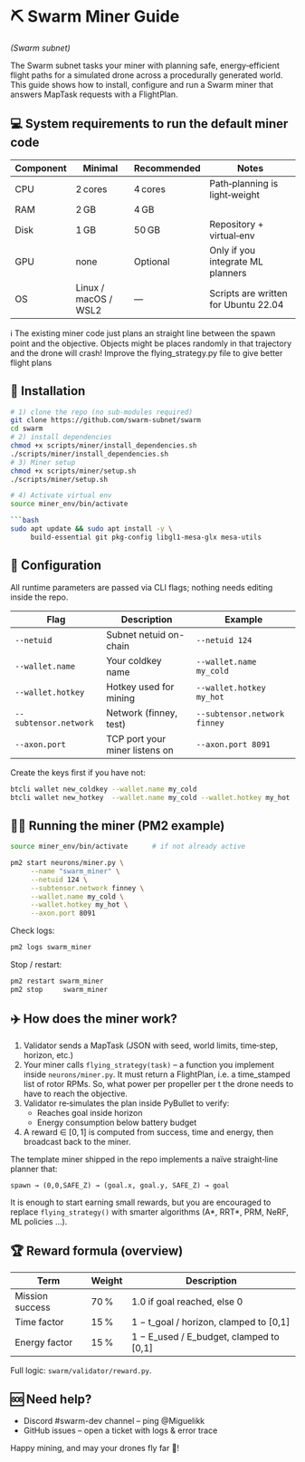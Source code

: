 # ⛏️ Swarm Miner Guide
*(Swarm subnet)*

The Swarm subnet tasks your miner with planning safe, energy‑efficient flight paths for a simulated drone across a procedurally generated world. 
This guide shows how to install, configure and run a Swarm miner that answers MapTask requests with a FlightPlan.

## 💻 System requirements to run the default miner code

| Component | Minimal | Recommended | Notes                                         |
|-----------|---------|-------------|-----------------------------------------------|
| CPU       | 2 cores  | 4 cores      | Path‑planning is light‑weight                 |
| RAM       | 2 GB     | 4 GB         |                                               |
| Disk      | 1 GB     | 50 GB         | Repository + virtual‑env                      |
| GPU       | none     | Optional     | Only if you integrate ML planners             |
| OS        | Linux / macOS / WSL2 | —           | Scripts are written for Ubuntu 22.04          |

ℹ️ The existing miner code just plans an straight line between the spawn point and the objective. Objects might be places randomly in that trajectory and the drone will crash! Improve the flying_strategy.py file to give better flight plans

## 🚀 Installation

```bash
# 1) clone the repo (no sub‑modules required)
git clone https://github.com/swarm-subnet/swarm
cd swarm
# 2) install dependencies
chmod +x scripts/miner/install_dependencies.sh
./scripts/miner/install_dependencies.sh
# 3) Miner setup
chmod +x scripts/miner/setup.sh
./scripts/miner/setup.sh

# 4) Activate virtual env
source miner_env/bin/activate

```bash
sudo apt update && sudo apt install -y \
     build-essential git pkg-config libgl1-mesa-glx mesa-utils
```

## 🔧 Configuration

All runtime parameters are passed via CLI flags; nothing needs editing inside the repo.

| Flag                   | Description                     | Example                   |
|------------------------|---------------------------------|---------------------------|
| `--netuid`             | Subnet netuid on-chain          | `--netuid 124`            |
| `--wallet.name`        | Your coldkey name               | `--wallet.name my_cold`   |
| `--wallet.hotkey`      | Hotkey used for mining          | `--wallet.hotkey my_hot`  |
| `--subtensor.network`  | Network (finney, test)          | `--subtensor.network finney` |
| `--axon.port`          | TCP port your miner listens on  | `--axon.port 8091`        |

Create the keys first if you have not:

```bash
btcli wallet new_coldkey --wallet.name my_cold
btcli wallet new_hotkey  --wallet.name my_cold --wallet.hotkey my_hot
```

## 🏃‍♂️ Running the miner (PM2 example)

```bash
source miner_env/bin/activate      # if not already active

pm2 start neurons/miner.py \
     --name "swarm_miner" \
     --netuid 124 \
     --subtensor.network finney \
     --wallet.name my_cold \
     --wallet.hotkey my_hot \
     --axon.port 8091
```

Check logs:

```bash
pm2 logs swarm_miner
```

Stop / restart:

```bash
pm2 restart swarm_miner
pm2 stop     swarm_miner
```

## ✈️ How does the miner work?

1. Validator sends a MapTask (JSON with seed, world limits, time‑step, horizon, etc.)
2. Your miner calls `flying_strategy(task)` – a function you implement inside `neurons/miner.py`. It must return a FlightPlan, i.e. a time_stamped list of rotor RPMs. So, what power per propeller per t the drone needs to have to reach the objective.
3. Validator re‑simulates the plan inside PyBullet to verify:
   - Reaches goal inside horizon
   - Energy consumption below battery budget
4. A reward ∈ [0, 1] is computed from success, time and energy, then broadcast back to the miner.

The template miner shipped in the repo implements a naïve straight‑line planner that:

```text
spawn → (0,0,SAFE_Z) → (goal.x, goal.y, SAFE_Z) → goal
```

It is enough to start earning small rewards, but you are encouraged to replace `flying_strategy()` with smarter algorithms (A*, RRT*, PRM, NeRF, ML policies …).

## 🏆 Reward formula (overview)

| Term            | Weight | Description                                      |
|-----------------|--------|--------------------------------------------------|
| Mission success | 70 %   | 1.0 if goal reached, else 0                      |
| Time factor     | 15 %   | 1 − t_goal / horizon, clamped to [0,1]           |
| Energy factor   | 15 %   | 1 − E_used / E_budget, clamped to [0,1]          |

Full logic: `swarm/validator/reward.py`.

## 🆘 Need help?

- Discord  #swarm-dev channel – ping @Miguelikk
- GitHub issues – open a ticket with logs & error trace

Happy mining, and may your drones fly far 🚀!